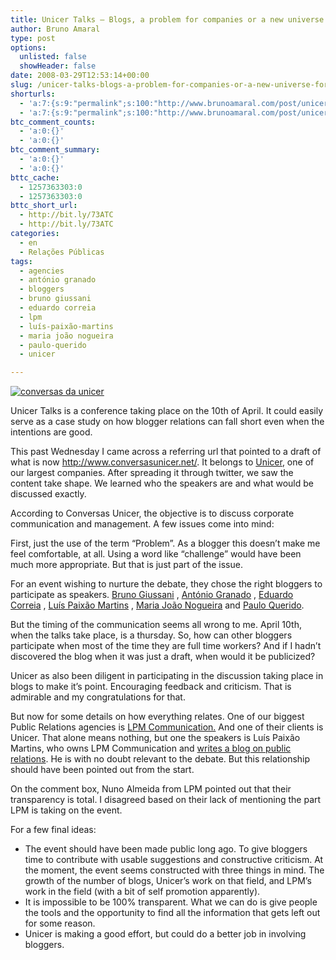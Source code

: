 ```yaml
---
title: Unicer Talks – Blogs, a problem for companies or a new universe for PR?
author: Bruno Amaral
type: post
options:
  unlisted: false
  showHeader: false
date: 2008-03-29T12:53:14+00:00
slug: /unicer-talks-blogs-a-problem-for-companies-or-a-new-universe-for-pr/
shorturls:
  - 'a:7:{s:9:"permalink";s:100:"http://www.brunoamaral.com/post/unicer-talks-blogs-a-problem-for-companies-or-a-new-universe-for-pr/";s:7:"tinyurl";s:25:"http://tinyurl.com/cby2qa";s:4:"isgd";s:17:"http://is.gd/pFHU";s:5:"bitly";s:19:"http://bit.ly/wWltz";s:5:"snipr";s:22:"http://snipr.com/ev16z";s:5:"snurl";s:22:"http://snurl.com/ev16z";s:7:"snipurl";s:24:"http://snipurl.com/ev16z";}'
  - 'a:7:{s:9:"permalink";s:100:"http://www.brunoamaral.com/post/unicer-talks-blogs-a-problem-for-companies-or-a-new-universe-for-pr/";s:7:"tinyurl";s:25:"http://tinyurl.com/cby2qa";s:4:"isgd";s:17:"http://is.gd/pFHU";s:5:"bitly";s:19:"http://bit.ly/wWltz";s:5:"snipr";s:22:"http://snipr.com/ev16z";s:5:"snurl";s:22:"http://snurl.com/ev16z";s:7:"snipurl";s:24:"http://snipurl.com/ev16z";}'
btc_comment_counts:
  - 'a:0:{}'
  - 'a:0:{}'
btc_comment_summary:
  - 'a:0:{}'
  - 'a:0:{}'
bttc_cache:
  - 1257363303:0
  - 1257363303:0
bttc_short_url:
  - http://bit.ly/73ATC
  - http://bit.ly/73ATC
categories:
  - en
  - Relações Públicas
tags:
  - agencies
  - antónio granado
  - bloggers
  - bruno giussani
  - eduardo correia
  - lpm
  - luís-paixão-martins
  - maria joão nogueira
  - paulo-querido
  - unicer

---
```

[<img src="/wp-content/uploads/2008/03/blogosfera1.png" alt="conversas da unicer" class="left" />][1]

Unicer Talks is a conference taking place on the 10th of April. It could easily serve as a case study on how blogger relations can fall short even when the intentions are good.

This past Wednesday I came across a referring url that pointed to a draft of what is now <http://www.conversasunicer.net/>. It belongs to [Unicer][2], one of our largest companies. After spreading it through twitter, we saw the content take shape. We learned who the speakers are and what would be discussed exactly.

According to Conversas Unicer, the objective is to discuss corporate communication and management. A few issues come into mind:

First, just the use of the term &#8220;Problem&#8221;. As a blogger this doesn&#8217;t make me feel comfortable, at all. Using a word like &#8220;challenge&#8221; would have been much more appropriate. But that is just part of the issue.

For an event wishing to nurture the debate, they chose the right bloggers to participate as speakers. <a href="http://giussani.typepad.com/loip/" target="_self">Bruno Giussani</a> , <a href="http://ciberjornalismo.com/pontomedia/" target="_self">António Granado</a> , <a href="http://pt.wikipedia.org/wiki/Eduardo_Correia" target="_blank">Eduardo Correia</a> , <a href="http://lpm.blogs.sapo.pt/" target="_self">Luís Paixão Martins</a> , <a href="http://jonasnuts.blogs.sapo.pt/" target="_blank">Maria João Nogueira</a> and <a href="http://pauloquerido.net/" target="_self">Paulo Querido</a>.

But the timing of the communication seems all wrong to me. April 10th, when the talks take place, is a thursday. So, how can other bloggers participate when most of the time they are full time workers? And if I hadn&#8217;t discovered the blog when it was just a draft, when would it be publicized?

Unicer as also been diligent in participating in the discussion taking place in blogs to make it&#8217;s point. Encouraging feedback and criticism. That is admirable and my congratulations for that.

But now for some details on how everything relates. One of our biggest Public Relations agencies is [LPM Communication.][3] And one of their clients is Unicer. That alone means nothing, but one the speakers is Luís Paixão Martins, who owns LPM Communication and [writes a blog on public relations][4]. He is with no doubt relevant to the debate. But this relationship should have been pointed out from the start.

On the comment box, Nuno Almeida from LPM pointed out that their transparency is total. I disagreed based on their lack of mentioning the part LPM is taking on the event.

For a few final ideas:

  * The event should have been made public long ago. To give bloggers time to contribute with usable suggestions and constructive criticism. At the moment, the event seems constructed with three things in mind. The growth of the number of blogs, Unicer&#8217;s work on that field, and LPM&#8217;s work in the field (with a bit of self promotion apparently).
  * It is impossible to be 100% transparent. What we can do is give people the tools and the opportunity to find all the information that gets left out for some reason.
  * Unicer is making a good effort, but could do a better job in involving bloggers.

 [1]: http://www.conversasunicer.net/
 [2]: http://unicer.pt/gca/index.php?id=209&lng=en
 [3]: http://www.lpmcom.pt/main.php?pag=en&PHPSESSID=77c3f82bb98b978b8becd1513691bab3
 [4]: http://lpm.blogs.sapo.pt/